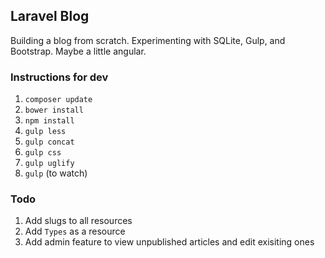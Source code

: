 ## Laravel Blog

Building a blog from scratch. Experimenting with SQLite, Gulp, and Bootstrap. Maybe a little angular.


### Instructions for dev

1. `composer update`
2. `bower install`
3. `npm install`
4. `gulp less`
5. `gulp concat`
6. `gulp css`
7. `gulp uglify`
8. `gulp` (to watch)

### Todo
1. Add slugs to all resources
2. Add `Types` as a resource
3. Add admin feature to view unpublished articles and edit exisiting ones